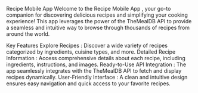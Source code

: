 Recipe Mobile App
Welcome to the Recipe Mobile App , your go-to companion for discovering delicious recipes and simplifying your cooking experience! This app leverages the power of the TheMealDB API to provide a seamless and intuitive way to browse through thousands of recipes from around the world.

Key Features
Explore Recipes : Discover a wide variety of recipes categorized by ingredients, cuisine types, and more.
Detailed Recipe Information : Access comprehensive details about each recipe, including ingredients, instructions, and images.
Ready-to-Use API Integration : The app seamlessly integrates with the TheMealDB API to fetch and display recipes dynamically.
User-Friendly Interface : A clean and intuitive design ensures easy navigation and quick access to your favorite recipes.

